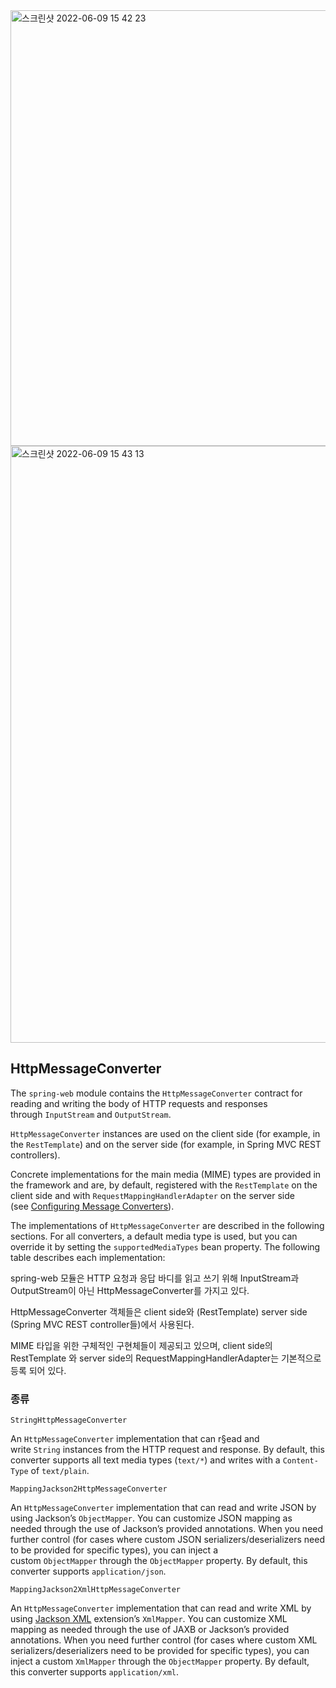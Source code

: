 <img width="697" alt="스크린샷 2022-06-09 15 42 23" src="https://user-images.githubusercontent.com/61769743/172892303-48016be6-b58a-47c5-9e6f-70be60696f87.png">
<img width="955" alt="스크린샷 2022-06-09 15 43 13" src="https://user-images.githubusercontent.com/61769743/172892314-dd8b41d7-d6d6-455d-bcd1-55d0b6186f22.png">


## HttpMessageConverter

The `spring-web` module contains the `HttpMessageConverter` contract for reading and writing the body of HTTP requests and responses through `InputStream` and `OutputStream`.

`HttpMessageConverter` instances are used on the client side (for example, in the `RestTemplate`) and on the server side (for example, in Spring MVC REST controllers).

Concrete implementations for the main media (MIME) types are provided in the framework and are, by default, registered with the `RestTemplate` on the client side and with `RequestMappingHandlerAdapter` on the server side (see [Configuring Message Converters](https://docs.spring.io/spring-framework/docs/current/reference/html/web.html#mvc-config-message-converters)).

The implementations of `HttpMessageConverter` are described in the following sections. For all converters, a default media type is used, but you can override it by setting the `supportedMediaTypes` bean property. The following table describes each implementation:

spring-web 모듈은 HTTP 요청과 응답 바디를 읽고 쓰기 위해 InputStream과 OutputStream이 아닌 HttpMessageConverter를 가지고 있다.

HttpMessageConverter 객체들은 client side와 (RestTemplate) server side (Spring MVC REST controller들)에서 사용된다.

MIME 타입을 위한 구체적인 구현체들이 제공되고 있으며, client side의 RestTemplate 와 server side의 RequestMappingHandlerAdapter는 기본적으로 등록 되어 있다.

### 종류

`StringHttpMessageConverter`

An `HttpMessageConverter` implementation that can r§ead and write `String` instances from the HTTP request and response. By default, this converter supports all text media types (`text/*`) and writes with a `Content-Type` of `text/plain`.

`MappingJackson2HttpMessageConverter`

An `HttpMessageConverter` implementation that can read and write JSON by using Jackson’s `ObjectMapper`. You can customize JSON mapping as needed through the use of Jackson’s provided annotations. When you need further control (for cases where custom JSON serializers/deserializers need to be provided for specific types), you can inject a custom `ObjectMapper` through the `ObjectMapper` property. By default, this converter supports `application/json`.

`MappingJackson2XmlHttpMessageConverter`

An `HttpMessageConverter` implementation that can read and write XML by using [Jackson XML](https://github.com/FasterXML/jackson-dataformat-xml) extension’s `XmlMapper`. You can customize XML mapping as needed through the use of JAXB or Jackson’s provided annotations. When you need further control (for cases where custom XML serializers/deserializers need to be provided for specific types), you can inject a custom `XmlMapper` through the `ObjectMapper` property. By default, this converter supports `application/xml`.
